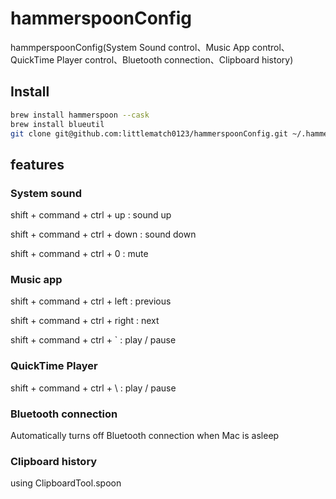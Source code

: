 # hammerspoonConfig
hammperspoonConfig(System Sound control、Music App control、QuickTime Player control、Bluetooth connection、Clipboard history)

## Install
``` bash
brew install hammerspoon --cask
brew install blueutil
git clone git@github.com:littlematch0123/hammerspoonConfig.git ~/.hammerspoon
```

## features
### System sound
shift + command + ctrl + up : sound up

shift + command + ctrl + down : sound down

shift + command + ctrl + 0 : mute

### Music app
shift + command + ctrl + left : previous

shift + command + ctrl + right : next

shift + command + ctrl + ` : play / pause

### QuickTime Player
shift + command + ctrl + \\ : play / pause

### Bluetooth connection
Automatically turns off Bluetooth connection when Mac is asleep

### Clipboard history
using ClipboardTool.spoon 





